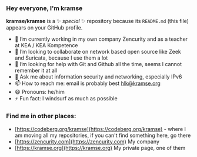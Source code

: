 ### Hey everyone, I'm kramse 

**kramse/kramse** is a ✨ _special_ ✨ repository because its `README.md` (this file) appears on your GitHub profile.


- 🔭 I’m currently working in my own company Zencurity and as a teacher at KEA / KEA Kompetence
- 👯 I’m looking to collaborate on network based open source like Zeek and Suricata, because I use them a lot
- 🤔 I’m looking for help with Git and Github all the time, seems I cannot remember it at all 
- 💬 Ask me about information security and networking, especially IPv6
- 📫 How to reach me: email is probably best hlk@kramse.org
- 😄 Pronouns: he/him
- ⚡ Fun fact: I windsurf as much as possible

### Find me in other places:

* [https://codeberg.org/kramse](https://codeberg.org/kramse) - where I am moving all my repositories, if you can't find something here, go there
* [https://zencurity.com](https://zencurity.com) My company
* [https://kramse.org](https://kramse.org) My private page, one of them
